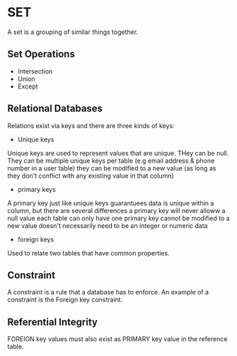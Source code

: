 # SET

A set is a grouping of similar things together.

## Set Operations

- Intersection
- Union
- Except

## Relational Databases

Relations exist via keys and there are three kinds of keys:

- Unique keys

Unique keys are used to represent values that are unique.
THey can be null.
They can be multiple unique keys per table (e.g email address & phone number in a user table)
they can be modified to a new value (as long as they don't conflict with any existing value in that column)

- primary keys

A primary key just like unique keys guarantuees data is unique within a column, but there are several differences
a primary key will never alloww a null value
each table can only have one primary key
cannot be modified to a new value
doesn't necessarily need to be an integer or numeric data

- foreign keys

Used to relate two tables that have common properties.

## Constraint

A constraint is a rule that a database has to enforce. An example of a constraint is the Foreign key constraint.

## Referential Integrity

FOREIGN key values must also exist as PRIMARY key value in the reference table.


